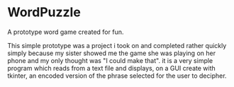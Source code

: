 # WordPuzzle

A prototype word game created for fun.

This simple prototype was a project i took on and completed rather quickly simply because my sister showed me the game she was playing on her phone and my only thought was "I could make that".
it is a very simple program which reads from a text file and displays, on a GUI create with tkinter, an encoded version of the phrase selected for the user to decipher.
